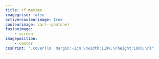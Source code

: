 ```yaml
---
title: cf_maxime
imagegrise: false
activercouleurimage: true
couleurimage: var(--pantone)
fusionimage:
    - screen
imageposition:
    - center
cssPrint: ".cover{\n  margin:-2cm;\nwidth:119%;\nheight:100%;\n}"
---
```


